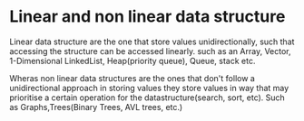 # Linear and non linear data structure

Linear data structure are the one that store values unidirectionally, such that accessing the structure can be accessed linearly. such as an Array, Vector, 1-Dimensional LinkedList, Heap(priority queue), Queue, stack etc. 

Wheras non linear data structures are the ones that don't follow a unidirectional approach in storing values they store values in way that may prioritise a certain operation for the datastructure(search, sort, etc). Such as Graphs,Trees(Binary Trees, AVL trees, etc.)